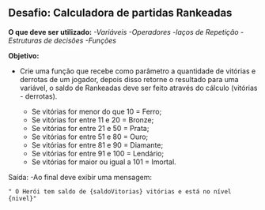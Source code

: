 ## **Desafio: Calculadora de partidas Rankeadas**

**O que deve ser utilizado:**
*-Variáveis
-Operadores
-laços de Repetição
-Estruturas de decisôes
-Funções*

**Objetivo:**
- Crie uma função que recebe como parâmetro a quantidade de vitórias e derrotas de um jogador,  depois disso retorne o resultado para uma variável, o saldo de Rankeadas deve ser feito através do cálculo (vitórias - derrotas).

    - Se vitórias for menor do que 10 = Ferro;
    - Se vitórias for entre 11 e 20 = Bronze;
    - Se vitórias for entre 21 e 50 = Prata;
    - Se vitórias for entre 51 e 80 = Ouro;
    - Se vitórias for entre 81 e 90 = Diamante;
    - Se vitórias for entre 91 e 100 = Lendário;
    - Se vitórias for maior ou igual a 101 = Imortal.

Saída:
-Ao final deve exibir uma mensagem:

    " O Herói tem saldo de {saldoVitorias} vitórias e está no nível {nivel}"
